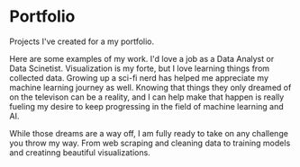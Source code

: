 # Portfolio
Projects I've created for a my portfolio. 


Here are some examples of my work. I'd love a job as a Data Analyst or Data Scinetist. Visualization is my forte, but I love learning things from collected data. Growing up a sci-fi nerd has helped me appreciate my machine learning journey as well. Knowing that things they only dreamed of on the televison can be a reality, and I can help make that happen is really fueling my desire to keep progressing in the field of machine learning and AI.

While those dreams are a way off, I am fully ready to take on any challenge you throw my way. From web scraping and cleaning data to training models and creatinng beautiful visualizations. 
